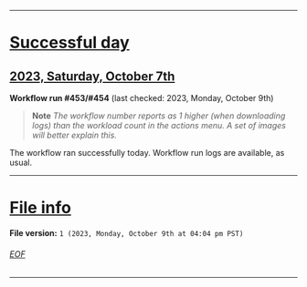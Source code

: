 
***

# [Successful day](#Successful-day)

## [2023, Saturday, October 7th](#2023-Saturday-October-7th)

**Workflow run #453/#454** (last checked: 2023, Monday, October 9th)

> **Note** _The workflow number reports as 1 higher (when downloading logs) than the workload count in the actions menu. A set of images will better explain this._

The workflow ran successfully today. Workflow run logs are available, as usual.

***

# [File info](#File-info)

**File version:** `1 (2023, Monday, October 9th at 04:04 pm PST)`

###### [EOF](#EOF)

***

